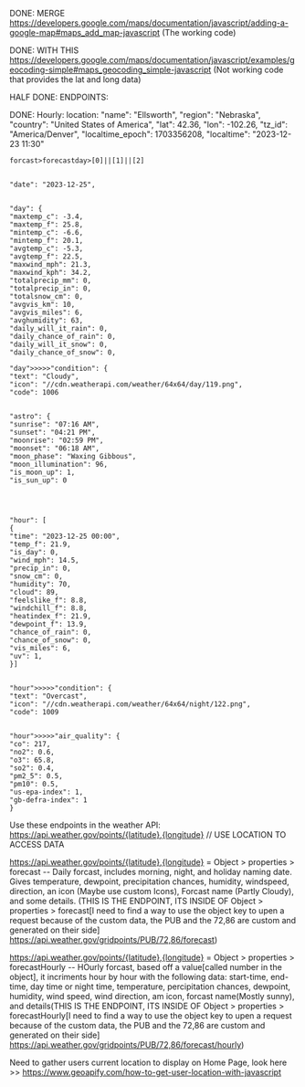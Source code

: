 DONE: MERGE https://developers.google.com/maps/documentation/javascript/adding-a-google-map#maps_add_map-javascript (The working code)


DONE: WITH THIS https://developers.google.com/maps/documentation/javascript/examples/geocoding-simple#maps_geocoding_simple-javascript (Not working code that provides the lat and long data)



HALF DONE: ENDPOINTS: 


DONE: Hourly:
    location:
    "name": "Ellsworth",
    "region": "Nebraska",
    "country": "United States of America",
    "lat": 42.36,
    "lon": -102.26,
    "tz_id": "America/Denver",
    "localtime_epoch": 1703356208,
    "localtime": "2023-12-23 11:30"

    forcast>forecastday>[0]||[1]||[2]


    "date": "2023-12-25",


    "day": {
    "maxtemp_c": -3.4,
    "maxtemp_f": 25.8,
    "mintemp_c": -6.6,
    "mintemp_f": 20.1,
    "avgtemp_c": -5.3,
    "avgtemp_f": 22.5,
    "maxwind_mph": 21.3,
    "maxwind_kph": 34.2,
    "totalprecip_mm": 0,
    "totalprecip_in": 0,
    "totalsnow_cm": 0,
    "avgvis_km": 10,
    "avgvis_miles": 6,
    "avghumidity": 63,
    "daily_will_it_rain": 0,
    "daily_chance_of_rain": 0,
    "daily_will_it_snow": 0,
    "daily_chance_of_snow": 0,

    "day">>>>>"condition": {
    "text": "Cloudy",
    "icon": "//cdn.weatherapi.com/weather/64x64/day/119.png",
    "code": 1006


    "astro": {
    "sunrise": "07:16 AM",
    "sunset": "04:21 PM",
    "moonrise": "02:59 PM",
    "moonset": "06:18 AM",
    "moon_phase": "Waxing Gibbous",
    "moon_illumination": 96,
    "is_moon_up": 1,
    "is_sun_up": 0




    "hour": [
    {
    "time": "2023-12-25 00:00",
    "temp_f": 21.9,
    "is_day": 0,
    "wind_mph": 14.5,
    "precip_in": 0,
    "snow_cm": 0,
    "humidity": 70,
    "cloud": 89,
    "feelslike_f": 8.8,
    "windchill_f": 8.8,
    "heatindex_f": 21.9,
    "dewpoint_f": 13.9,
    "chance_of_rain": 0,
    "chance_of_snow": 0,
    "vis_miles": 6,
    "uv": 1,
    }]


    "hour">>>>>"condition": {
    "text": "Overcast",
    "icon": "//cdn.weatherapi.com/weather/64x64/night/122.png",
    "code": 1009


    "hour">>>>>"air_quality": {
    "co": 217,
    "no2": 0.6,
    "o3": 65.8,
    "so2": 0.4,
    "pm2_5": 0.5,
    "pm10": 0.5,
    "us-epa-index": 1,
    "gb-defra-index": 1
    }












Use these endpoints in the weather API:
https://api.weather.gov/points/{latitude},{longitude}  // USE LOCATION TO ACCESS DATA 

https://api.weather.gov/points/{latitude},{longitude} = Object > properties > forecast -- Daily forcast, includes morning, night, and holiday naming date. Gives temperature, dewpoint, precipitation chances, humidity, windspeed, direction, an icon (Maybe use custom Icons), Forcast name (Partly Cloudy), and some details. (THIS IS THE ENDPOINT, ITS INSIDE OF Object > properties > forecast[I need to find a way to use the object key to upen a request because of the custom data, the PUB and the 72,86 are custom and generated on their side] <https://api.weather.gov/gridpoints/PUB/72,86/forecast>)



https://api.weather.gov/points/{latitude},{longitude} = Object > properties > forecastHourly -- HOurly forcast, based off a value[called number in the object], it incriments hour by hour with the following data: start-time, end-time, day time or night time, temperature, percipitation chances, dewpoint, humidity, wind speed, wind direction, am icon, forcast name(Mostly sunny), and details(THIS IS THE ENDPOINT, ITS INSIDE OF Object > properties > forecastHourly[I need to find a way to use the object key to upen a request because of the custom data, the PUB and the 72,86 are custom and generated on their side] <https://api.weather.gov/gridpoints/PUB/72,86/forecast/hourly>)



Need to gather users current location to display on Home Page, look here >> https://www.geoapify.com/how-to-get-user-location-with-javascript